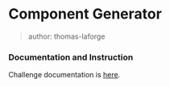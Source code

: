 # Component Generator

> author: thomas-laforge

### Documentation and Instruction

Challenge documentation is [here](https://angular-challenges.vercel.app/challenges/nx/26-generator-comp/).
